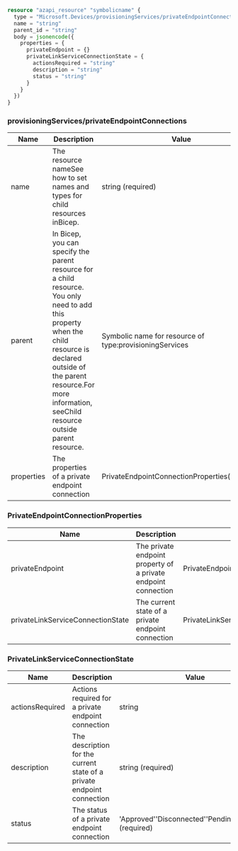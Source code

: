 ```terraform
resource "azapi_resource" "symbolicname" {
  type = "Microsoft.Devices/provisioningServices/privateEndpointConnections@2022-12-12"
  name = "string"
  parent_id = "string"
  body = jsonencode({
    properties = {
      privateEndpoint = {}
      privateLinkServiceConnectionState = {
        actionsRequired = "string"
        description = "string"
        status = "string"
      }
    }
  })
}

```

### provisioningServices/privateEndpointConnections

| Name | Description | Value |
|-|-|-|
| name | The resource nameSee how to set names and types for child resources inBicep. | string (required) |
| parent | In Bicep, you can specify the parent resource for a child resource. You only need to add this property when the child resource is declared outside of the parent resource.For more information, seeChild resource outside parent resource. | Symbolic name for resource of type:provisioningServices |
| properties | The properties of a private endpoint connection | PrivateEndpointConnectionProperties(required) |


### PrivateEndpointConnectionProperties

| Name | Description | Value |
|-|-|-|
| privateEndpoint | The private endpoint property of a private endpoint connection | PrivateEndpoint |
| privateLinkServiceConnectionState | The current state of a private endpoint connection | PrivateLinkServiceConnectionState(required) |


### PrivateLinkServiceConnectionState

| Name | Description | Value |
|-|-|-|
| actionsRequired | Actions required for a private endpoint connection | string |
| description | The description for the current state of a private endpoint connection | string (required) |
| status | The status of a private endpoint connection | 'Approved''Disconnected''Pending''Rejected' (required) |


